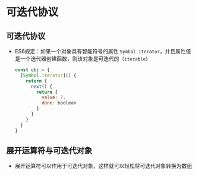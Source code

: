 # 可迭代协议

## 可迭代协议

  - ES6规定：如果一个对象具有智能符号的属性 `Symbol.iterator`，并且属性值是一个迭代器创建函数，则该对象是可迭代的（`iterable`）

    ```js
    const obj = {
      [Symbol.iterator]() {
        return {
          next() {
            return {
              value: ?,
              done: boolean
            }
          }
        }
      }
    }
    ```

## 展开运算符与可迭代对象

  - 展开运算符可以作用于可迭代对象，这样就可以轻松将可迭代对象转换为数组
